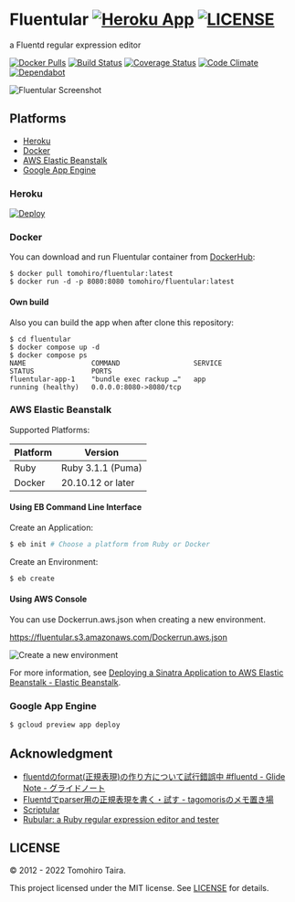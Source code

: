 # Fluentular [![Heroku App](https://img.shields.io/badge/heroku-ready-430098.svg?style=flat-square&logo=heroku&logoColor=white)](https://fluentular.herokuapp.com) [![LICENSE](https://img.shields.io/github/license/tomohiro/fluentular.svg?style=flat-square)](LICENSE)

a Fluentd regular expression editor

[![Docker Pulls](https://img.shields.io/docker/pulls/tomohiro/fluentular.svg?style=flat-square&logo=docker)](https://hub.docker.com/r/tomohiro/fluentular/)
[![Build Status](https://img.shields.io/github/workflow/status/tomohiro/fluentular/Build?logo=github&style=flat-square)](https://github.com/tomohiro/fluentular/actions)
[![Coverage Status](https://img.shields.io/coveralls/tomohiro/fluentular.svg?style=flat-square&logo=coveralls)](https://coveralls.io/github/tomohiro/fluentular)
[![Code Climate](https://img.shields.io/codeclimate/maintainability-percentage/tomohiro/fluentular.svg?style=flat-square&logo=code-climate)](https://codeclimate.com/github/tomohiro/fluentular)
[![Dependabot](https://img.shields.io/badge/dependabot-enabled-success?style=flat-square&logo=dependabot)](https://github.com/tomohiro/fluentular/network/dependencies)


![Fluentular Screenshot](https://user-images.githubusercontent.com/54254/100218981-c85b8280-2f58-11eb-8cab-856c1e09c48e.png)


Platforms
--------------------------------------------------------------------------------

- [Heroku](#heroku)
- [Docker](#docker)
- [AWS Elastic Beanstalk](#aws-elastic-beanstalk)
- [Google App Engine](#google-app-engine)


### Heroku

[![Deploy](https://www.herokucdn.com/deploy/button.png)](https://heroku.com/deploy)


### Docker

You can download and run Fluentular container from [DockerHub](https://hub.docker.com/r/tomohiro/fluentular/):

```
$ docker pull tomohiro/fluentular:latest
$ docker run -d -p 8080:8080 tomohiro/fluentular:latest
```


#### Own build

Also you can build the app when after clone this repository:

```
$ cd fluentular
$ docker compose up -d
$ docker compose ps
NAME                COMMAND                  SERVICE             STATUS              PORTS
fluentular-app-1    "bundle exec rackup …"   app                 running (healthy)   0.0.0.0:8080->8080/tcp
```


### AWS Elastic Beanstalk

Supported Platforms:

Platform | Version
-------- | ---------------------------------------------------------------------
Ruby     | Ruby 3.1.1 (Puma)
Docker   | 20.10.12 or later


#### Using EB Command Line Interface

Create an Application:

```sh
$ eb init # Choose a platform from Ruby or Docker
```

Create an Environment:

```sh
$ eb create
```


#### Using AWS Console

You can use Dockerrun.aws.json when creating a new environment.

https://fluentular.s3.amazonaws.com/Dockerrun.aws.json

![Create a new environment](https://cloud.githubusercontent.com/assets/54254/11200269/0a94db62-8d18-11e5-8e9e-d9ccbd994eea.png)


For more information, see [Deploying a Sinatra Application to AWS Elastic Beanstalk - Elastic Beanstalk](https://docs.aws.amazon.com/elasticbeanstalk/latest/dg/create_deploy_Ruby_sinatra.html).


### Google App Engine

```sh
$ gcloud preview app deploy
```


Acknowledgment
-------------------------------------------------------------------------------

- [fluentdのformat(正規表現)の作り方について試行錯誤中 #fluentd - Glide Note - グライドノート](http://blog.glidenote.com/blog/2012/07/15/fluentd-regex-debug/)
- [Fluentdでparser用の正規表現を書く・試す - tagomorisのメモ置き場](http://d.hatena.ne.jp/tagomoris/20120715/1342368392)
- [Scriptular](http://scriptular.com/)
- [Rubular: a Ruby regular expression editor and tester](http://rubular.com/)


LICENSE
--------------------------------------------------------------------------------

&copy; 2012 - 2022 Tomohiro Taira.

This project licensed under the MIT license. See [LICENSE](LICENSE) for details.
